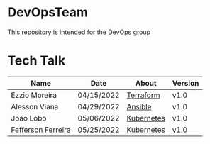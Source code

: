 # DevOpsTeam
This repository is intended for the DevOps group

# Tech Talk
| Name | Date | About | Version |
|---------------     |------------|-------------------------------------|------|
| Ezzio Moreira      | 04/15/2022 | [Terraform](./Terraform/README.md)  | v1.0 |
| Alesson Viana      | 04/29/2022 | [Ansible](./Ansible/README.md)      | v1.0 |
| Joao Lobo          | 05/06/2022 | [Kubernetes](./Kubernetes/README.md)| v1.0 |
| Fefferson Ferreira | 05/25/2022 | [Kubernetes](./Docker/README.md)    | v1.0 |
